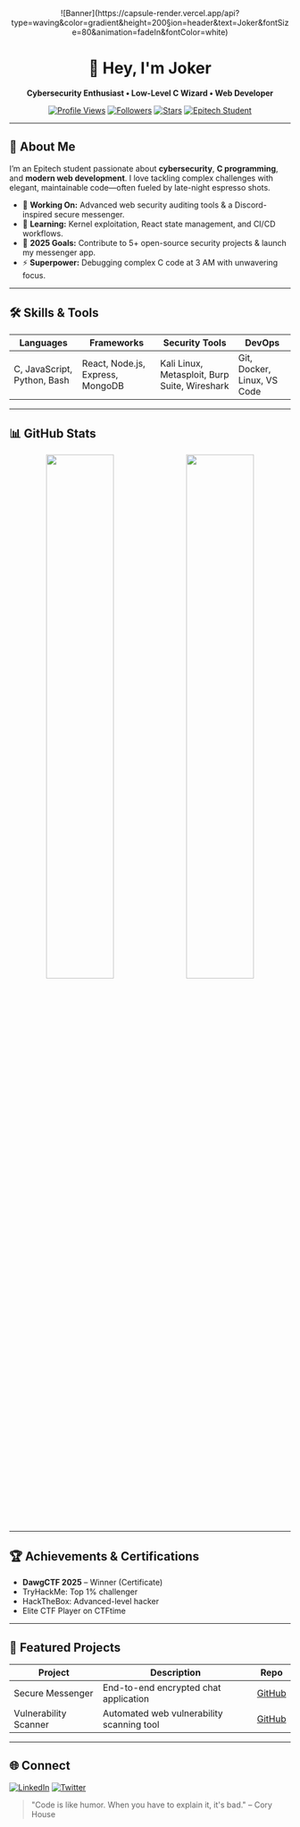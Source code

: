 
<div align="center">
  ![Banner](https://capsule-render.vercel.app/api?type=waving&color=gradient&height=200&section=header&text=Joker&fontSize=80&animation=fadeIn&fontColor=white)
  
  # 👋 Hey, I'm **Joker**
  **Cybersecurity Enthusiast • Low-Level C Wizard • Web Developer**

  [![Profile Views](https://komarev.com/ghpvc/?username=ridjan-xhika&color=blueviolet&style=flat-square)]()
  [![Followers](https://img.shields.io/github/followers/ridjan-xhika?color=orange&style=flat-square)]()
  [![Stars](https://img.shields.io/github/stars/ridjan-xhika?color=yellow&style=flat-square)]()
  [![Epitech Student](https://img.shields.io/badge/Epitech-Student-blue?style=flat-square)]()
</div>

---

## 🚀 About Me

I’m an Epitech student passionate about **cybersecurity**, **C programming**, and **modern web development**. I love tackling complex challenges with elegant, maintainable code—often fueled by late-night espresso shots.

- 🔭 **Working On:** Advanced web security auditing tools & a Discord-inspired secure messenger.
- 🌱 **Learning:** Kernel exploitation, React state management, and CI/CD workflows.
- 🎯 **2025 Goals:** Contribute to 5+ open-source security projects & launch my messenger app.
- ⚡ **Superpower:** Debugging complex C code at 3 AM with unwavering focus.

---

## 🛠️ Skills & Tools

| **Languages**      | **Frameworks** | **Security Tools**   | **DevOps**   |
| ------------------ | -------------- | -------------------- | ------------ |
| C, JavaScript, Python, Bash | React, Node.js, Express, MongoDB | Kali Linux, Metasploit, Burp Suite, Wireshark | Git, Docker, Linux, VS Code |

---

## 📊 GitHub Stats

<div align="center">
  <img src="https://github-readme-stats.vercel.app/api?username=ridjan-xhika&show_icons=true&theme=tokyonight&border_radius=8" width="49%" />
  <img src="https://github-readme-stats.vercel.app/api/top-langs/?username=ridjan-xhika&layout=compact&theme=tokyonight&border_radius=8" width="49%" />
</div>

---

## 🏆 Achievements & Certifications

- **DawgCTF 2025** – Winner (Certificate)
- TryHackMe: Top 1% challenger
- HackTheBox: Advanced-level hacker
- Elite CTF Player on CTFtime

---

## 🧩 Featured Projects

| Project                | Description                                | Repo                                           |
| ---------------------- | ------------------------------------------ | ---------------------------------------------- |
| Secure Messenger       | End-to-end encrypted chat application      | [GitHub](https://github.com/ridjan-xhika/secure-messenger) |
| Vulnerability Scanner  | Automated web vulnerability scanning tool  | [GitHub](https://github.com/ridjan-xhika/vulnerability-scanner) |

---

## 🌐 Connect

[![LinkedIn](https://img.shields.io/badge/LinkedIn-0077B5?style=for-the-badge)](https://linkedin.com/in/ridjan-xhika-8a0a312ab) 
[![Twitter](https://img.shields.io/badge/Twitter-1DA1F2?style=for-the-badge)](https://twitter.com/Lost_Jokerr)

> "Code is like humor. When you have to explain it, it's bad." – Cory House
